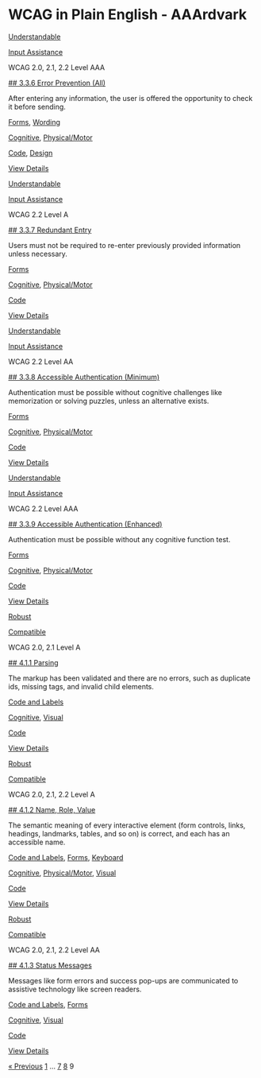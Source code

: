 # WCAG in Plain English - AAArdvark

[Understandable](https://aaardvarkaccessibility.com/wcag-principle/understandable/)

[Input Assistance](https://aaardvarkaccessibility.com/wcag-guideline/input-assistance/)

WCAG 2.0, 2.1, 2.2
Level AAA

[## 3.3.6 Error Prevention (All)](https://aaardvarkaccessibility.com/wcag-plain-english/3-3-6-error-prevention-all/)

After entering any information, the user is offered the opportunity to check it before sending.

[Forms](https://aaardvarkaccessibility.com/wcag-theme/forms/), 
[Wording](https://aaardvarkaccessibility.com/wcag-theme/wording/) 

 

[Cognitive](https://aaardvarkaccessibility.com/wcag-disability/cognitive/), [Physical/Motor](https://aaardvarkaccessibility.com/wcag-disability/physical-motor/) 

 

[Code](https://aaardvarkaccessibility.com/wcag-responsibility/code/), [Design](https://aaardvarkaccessibility.com/wcag-responsibility/design/) 

[View Details](https://aaardvarkaccessibility.com/wcag-plain-english/3-3-6-error-prevention-all/)

[Understandable](https://aaardvarkaccessibility.com/wcag-principle/understandable/)

[Input Assistance](https://aaardvarkaccessibility.com/wcag-guideline/input-assistance/)

WCAG 2.2
Level A

[## 3.3.7 Redundant Entry](https://aaardvarkaccessibility.com/wcag-plain-english/3-3-7-redundant-entry/)

Users must not be required to re-enter previously provided information unless necessary.

[Forms](https://aaardvarkaccessibility.com/wcag-theme/forms/) 

 

[Cognitive](https://aaardvarkaccessibility.com/wcag-disability/cognitive/), [Physical/Motor](https://aaardvarkaccessibility.com/wcag-disability/physical-motor/) 

 

[Code](https://aaardvarkaccessibility.com/wcag-responsibility/code/) 

[View Details](https://aaardvarkaccessibility.com/wcag-plain-english/3-3-7-redundant-entry/)

[Understandable](https://aaardvarkaccessibility.com/wcag-principle/understandable/)

[Input Assistance](https://aaardvarkaccessibility.com/wcag-guideline/input-assistance/)

WCAG 2.2
Level AA

[## 3.3.8 Accessible Authentication (Minimum)](https://aaardvarkaccessibility.com/wcag-plain-english/3-3-8-accessible-authentication-minimum/)

Authentication must be possible without cognitive challenges like memorization or solving puzzles, unless an alternative exists.

[Forms](https://aaardvarkaccessibility.com/wcag-theme/forms/) 

 

[Cognitive](https://aaardvarkaccessibility.com/wcag-disability/cognitive/), [Physical/Motor](https://aaardvarkaccessibility.com/wcag-disability/physical-motor/) 

 

[Code](https://aaardvarkaccessibility.com/wcag-responsibility/code/) 

[View Details](https://aaardvarkaccessibility.com/wcag-plain-english/3-3-8-accessible-authentication-minimum/)

[Understandable](https://aaardvarkaccessibility.com/wcag-principle/understandable/)

[Input Assistance](https://aaardvarkaccessibility.com/wcag-guideline/input-assistance/)

WCAG 2.2
Level AAA

[## 3.3.9 Accessible Authentication (Enhanced)](https://aaardvarkaccessibility.com/wcag-plain-english/3-3-9-accessible-authentication-enhanced/)

Authentication must be possible without any cognitive function test.

[Forms](https://aaardvarkaccessibility.com/wcag-theme/forms/) 

 

[Cognitive](https://aaardvarkaccessibility.com/wcag-disability/cognitive/), [Physical/Motor](https://aaardvarkaccessibility.com/wcag-disability/physical-motor/) 

 

[Code](https://aaardvarkaccessibility.com/wcag-responsibility/code/) 

[View Details](https://aaardvarkaccessibility.com/wcag-plain-english/3-3-9-accessible-authentication-enhanced/)

[Robust](https://aaardvarkaccessibility.com/wcag-principle/robust/)

[Compatible](https://aaardvarkaccessibility.com/wcag-guideline/compatible/)

WCAG 2.0, 2.1
Level A

[## 4.1.1 Parsing](https://aaardvarkaccessibility.com/wcag-plain-english/4-1-1-parsing/)

The markup has been validated and there are no errors, such as duplicate ids, missing tags, and invalid child elements.

[Code and Labels](https://aaardvarkaccessibility.com/wcag-theme/code-and-labels/) 

 

[Cognitive](https://aaardvarkaccessibility.com/wcag-disability/cognitive/), [Visual](https://aaardvarkaccessibility.com/wcag-disability/visual/) 

 

[Code](https://aaardvarkaccessibility.com/wcag-responsibility/code/) 

[View Details](https://aaardvarkaccessibility.com/wcag-plain-english/4-1-1-parsing/)

[Robust](https://aaardvarkaccessibility.com/wcag-principle/robust/)

[Compatible](https://aaardvarkaccessibility.com/wcag-guideline/compatible/)

WCAG 2.0, 2.1, 2.2
Level A

[## 4.1.2 Name, Role, Value](https://aaardvarkaccessibility.com/wcag-plain-english/4-1-2-name-role-value/)

The semantic meaning of every interactive element (form controls, links, headings, landmarks, tables, and so on) is correct, and each has an accessible name.

[Code and Labels](https://aaardvarkaccessibility.com/wcag-theme/code-and-labels/), 
[Forms](https://aaardvarkaccessibility.com/wcag-theme/forms/), 
[Keyboard](https://aaardvarkaccessibility.com/wcag-theme/keyboard/) 

 

[Cognitive](https://aaardvarkaccessibility.com/wcag-disability/cognitive/), [Physical/Motor](https://aaardvarkaccessibility.com/wcag-disability/physical-motor/), [Visual](https://aaardvarkaccessibility.com/wcag-disability/visual/) 

 

[Code](https://aaardvarkaccessibility.com/wcag-responsibility/code/) 

[View Details](https://aaardvarkaccessibility.com/wcag-plain-english/4-1-2-name-role-value/)

[Robust](https://aaardvarkaccessibility.com/wcag-principle/robust/)

[Compatible](https://aaardvarkaccessibility.com/wcag-guideline/compatible/)

WCAG 2.0, 2.1, 2.2
Level AA

[## 4.1.3 Status Messages](https://aaardvarkaccessibility.com/wcag-plain-english/4-1-3-status-messages/)

Messages like form errors and success pop-ups are communicated to assistive technology like screen readers.

[Code and Labels](https://aaardvarkaccessibility.com/wcag-theme/code-and-labels/), 
[Forms](https://aaardvarkaccessibility.com/wcag-theme/forms/) 

 

[Cognitive](https://aaardvarkaccessibility.com/wcag-disability/cognitive/), [Visual](https://aaardvarkaccessibility.com/wcag-disability/visual/) 

 

[Code](https://aaardvarkaccessibility.com/wcag-responsibility/code/) 

[View Details](https://aaardvarkaccessibility.com/wcag-plain-english/4-1-3-status-messages/)

[« Previous](https://aaardvarkaccessibility.com/wcag-plain-english/page/8/)
[1](https://aaardvarkaccessibility.com/wcag-plain-english/)
…
[7](https://aaardvarkaccessibility.com/wcag-plain-english/page/7/)
[8](https://aaardvarkaccessibility.com/wcag-plain-english/page/8/)
9 

 

